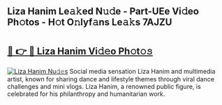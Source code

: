 ## Liza Hanim Le𝚊𝚔ed N𝚞𝚍e - Part-UEe Vi𝚍eo Ph𝚘tos - H𝚘t O𝚗lyf𝚊ns Le𝚊𝚔s 7AJZU

# <h2><a href="http://hf3rdu.feru.top/?c=Liza+Hanim">🔗 👉 🔴 Liza Hanim Vi𝚍𝚎o Ph𝚘t𝚘𝚜</a></h2>

[![Liza Hanim Nu𝚍𝚎s](https://i.imgur.com/0TWrTi3.gif)](http://hf3rdu.feru.top/?c=Liza+Hanim)
Social media sensation Liza Hanim and multimedia artist, known for sharing dance and lifestyle themes through viral dance challenges and mini vlogs. Liza Hanim, a renowned public figure, is celebrated for his philanthropy and humanitarian work. 

